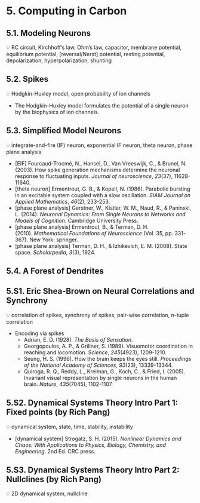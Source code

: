 # 5. Computing in Carbon

## 5.1. Modeling Neurons

<aside>
💡 RC circuit, Kirchhoff’s law, Ohm’s law, capacitor, membrane potential, equilibrium potential, [reversal/Nerst] potential, resting potential, depolarization, hyperpolarization, shunting

</aside>

## 5.2. Spikes

<aside>
💡 Hodgkin-Huxley model, open probability of ion channels

</aside>

- The Hodgkin-Huxley model formulates the potential of a single neuron by the biophysics of ion channels.

## 5.3. Simplified Model Neurons

<aside>
💡 integrate-and-fire (IF) neuron, exponential IF neuron, theta neuron, phase plane analysis

</aside>

- [EIF] Fourcaud-Trocmé, N., Hansel, D., Van Vreeswijk, C., & Brunel, N. (2003). How spike generation mechanisms determine the neuronal response to fluctuating inputs. *Journal of neuroscience*, *23*(37), 11628-11640.
- [theta neuron] Ermentrout, G. B., & Kopell, N. (1986). Parabolic bursting in an excitable system coupled with a slow oscillation. *SIAM Journal on Applied Mathematics*, *46*(2), 233-253.
- [phase plane analysis] Gerstner, W., Kistler, W. M., Naud, R., & Paninski, L. (2014). *Neuronal Dynamics: From Single Neurons to Networks and Models of Cognition*. Cambridge University Press.
- [phase plane analysis] Ermentrout, B., & Terman, D. H. (2010). *Mathematical Foundations of Neuroscience* (Vol. 35, pp. 331-367). New York: springer.
- [phase plane analysis] Terman, D. H., & Izhikevich, E. M. (2008). State space. *Scholarpedia*, *3*(3), 1924.

## 5.4. A Forest of Dendrites

## 5.S1. Eric Shea-Brown on Neural Correlations and Synchrony

<aside>
💡 correlation of spikes, synchrony of spikes, pair-wise correlation, n-tuple correlation

</aside>

- Encoding via spikes
    - Adrian, E. D. (1928). *The Basis of Sensation*.
    - Georgopoulos, A. P., & Grillner, S. (1989). Visuomotor coordination in reaching and locomotion. *Science*, *245*(4923), 1209-1210.
    - Seung, H. S. (1996). How the brain keeps the eyes still. *Proceedings of the National Academy of Sciences*, *93*(23), 13339-13344.
    - Quiroga, R. Q., Reddy, L., Kreiman, G., Koch, C., & Fried, I. (2005). Invariant visual representation by single neurons in the human brain. *Nature*, *435*(7045), 1102-1107.

## 5.S2. Dynamical Systems Theory Intro Part 1: Fixed points (by Rich Pang)

<aside>
💡 dynamical system, state, time, stability, instability

</aside>

- [dynamical system] Strogatz, S. H. (2015). *Nonlinear Dynamics and Chaos: With Applications to Physics, Biology, Chemistry, and Engineering*. 2nd Ed. CRC press.

## 5.S3. Dynamical Systems Theory Intro Part 2: Nullclines (by Rich Pang)

<aside>
💡 2D dynamical system, nullcline

</aside>
